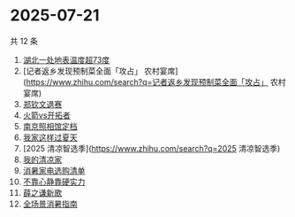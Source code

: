 # 2025-07-21

共 12 条

<!-- BEGIN -->
<!-- 最后更新时间 Mon Jul 21 2025 14:28:58 GMT+0800 (China Standard Time) -->

1. [湖北一处地表温度超73度](https://www.zhihu.com/search?q=湖北一处地表温度超73度)
1. [记者返乡发现预制菜全面「攻占」
   农村宴席](https://www.zhihu.com/search?q=记者返乡发现预制菜全面「攻占」
   农村宴席)
1. [郑钦文退赛](https://www.zhihu.com/search?q=郑钦文退赛)
1. [火箭vs开拓者](https://www.zhihu.com/search?q=火箭vs开拓者)
1. [南京照相馆定档](https://www.zhihu.com/search?q=南京照相馆定档)
1. [我家这样过夏天](https://www.zhihu.com/search?q=我家这样过夏天)
1. [2025 清凉智选季](https://www.zhihu.com/search?q=2025 清凉智选季)
1. [我的清凉家](https://www.zhihu.com/search?q=我的清凉家)
1. [消暑家电选购清单](https://www.zhihu.com/search?q=消暑家电选购清单)
1. [不靠心静靠硬实力](https://www.zhihu.com/search?q=不靠心静靠硬实力)
1. [薛之谦新歌](https://www.zhihu.com/search?q=薛之谦新歌)
1. [全场景消暑指南](https://www.zhihu.com/search?q=全场景消暑指南)

<!-- END -->
